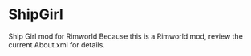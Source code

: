 # ShipGirl
Ship Girl mod for Rimworld
Because this is a Rimworld mod, review the current About.xml for details.
